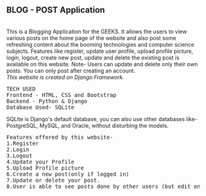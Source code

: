 <h2>BLOG - POST Application</h2>
<br>
This is a Blogging Application for the GEEKS. It allows the users to view various posts on the home page of the website and also post some refreshing content about the booming technologies and computer science subjects. Features like register, update user profile, upload profile picture, login, logout, create new post, update and delete the existing post is available on this website. Note- Users can update and delete only their own posts. You can only post after creating an account.
<br>
<em>
This website is created on Django Framework.
</em>
<br>
<pre>
TECH USED
Frontend - HTML, CSS and Bootstrap
Backend - Python & Django
Database Used- SQLite 
</pre>
SQLite is Django's default database, you can also use other databases like-PostgreSQL, MySQL, and Oracle, without disturbing the models.
<pre>
Features offered by this website-
1.Register
2.Login
3.Logout
4.Update your Profile
5.Upload Profile picture
6.Create a new post(only if logged in)
7.Update or delete your post.
8.User is able to see posts done by other users (but edit only your their own posts)
</pre>
